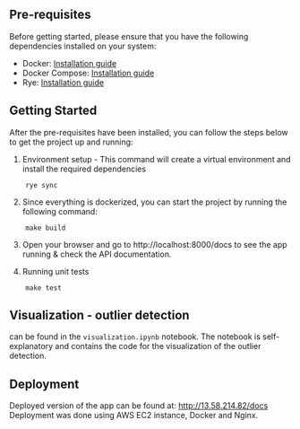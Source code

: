 ## Pre-requisites

Before getting started, please ensure that you have the following dependencies installed on your system:

- Docker: [Installation guide](https://docs.docker.com/get-docker/)
- Docker Compose: [Installation guide](https://docs.docker.com/compose/install/)
- Rye: [Installation guide](https://rye.astral.sh/)

## Getting Started

After the pre-requisites have been installed, you can follow the steps below to get the project up and running:

1. Environment setup - This command will create a virtual environment and install the required dependencies
```shell
    rye sync
```

2. Since everything is dockerized, you can start the project by running the following command:
```shell
    make build
```

3. Open your browser and go to http://localhost:8000/docs to see the app running & check the API documentation.

4. Running unit tests
```shell
    make test
```

## Visualization - outlier detection
can be found in the ```visualization.ipynb``` notebook. The notebook is self-explanatory and contains the code for the visualization of the outlier detection.

## Deployment
Deployed version of the app can be found at: http://13.58.214.82/docs
Deployment was done using AWS EC2 instance, Docker and Nginx.